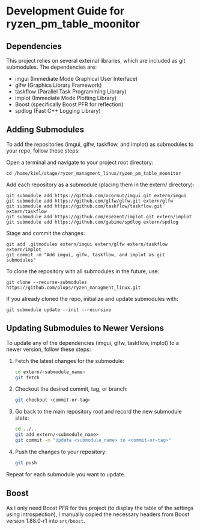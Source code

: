 # Development Guide for ryzen_pm_table_moonitor

## Dependencies

This project relies on several external libraries, which are included as git submodules. The dependencies are:

- imgui (Immediate Mode Graphical User Interface)
- glfw (Graphics Library Framework)
- taskflow (Parallel Task Programming Library)
- implot (Immediate Mode Plotting Library)
- Boost (specifically Boost PFR for reflection)
- spdlog (Fast C++ Logging Library)


## Adding Submodules

To add the repositories (imgui, glfw, taskflow, and implot) as submodules to your repo, follow these steps:

Open a terminal and navigate to your project root directory:

```
cd /home/kiel/stage/ryzen_managment_linux/ryzen_pm_table_moonitor
```

Add each repository as a submodule (placing them in the extern/ directory):

```
git submodule add https://github.com/ocornut/imgui.git extern/imgui
git submodule add https://github.com/glfw/glfw.git extern/glfw
git submodule add https://github.com/taskflow/taskflow.git extern/taskflow
git submodule add https://github.com/epezent/implot.git extern/implot
git submodule add https://github.com/gabime/spdlog extern/spdlog
```

Stage and commit the changes:

```
git add .gitmodules extern/imgui extern/glfw extern/taskflow extern/implot
git commit -m "Add imgui, glfw, taskflow, and implot as git submodules"
```


To clone the repository with all submodules in the future, use:

```
git clone --recurse-submodules https://github.com/plops/ryzen_managment_linux.git
```

If you already cloned the repo, initialize and update submodules with:

```
git submodule update --init --recursive
```


## Updating Submodules to Newer Versions

To update any of the dependencies (imgui, glfw, taskflow, implot) to a newer version, follow these steps:

1. Fetch the latest changes for the submodule:
   ```sh
   cd extern/<submodule_name>
   git fetch
   ```

2. Checkout the desired commit, tag, or branch:
   ```sh
   git checkout <commit-or-tag>
   ```

3. Go back to the main repository root and record the new submodule state:
   ```sh
   cd ../..
   git add extern/<submodule_name>
   git commit -m "Update <submodule_name> to <commit-or-tag>"
   ```

4. Push the changes to your repository:
   ```sh
   git push
   ```

Repeat for each submodule you want to update.


## Boost

As I only need Boost PFR for this project (to display the table of the settings using introspection), I manually copied the necessary headers from Boost version 1.88.0-r1 into `src/boost`.

